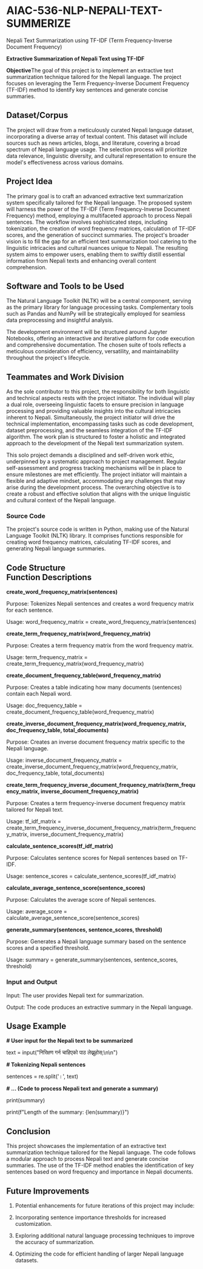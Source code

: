 # AIAC-536-NLP-NEPALI-TEXT-SUMMERIZE
Nepali Text Summarization using TF-IDF (Term Frequency-Inverse Document Frequency)

**Extractive Summarization of Nepali Text using TF-IDF**

**Objective**The goal of this project is to implement an extractive text summarization technique tailored for the Nepali language. The project focuses on leveraging the Term Frequency-Inverse Document Frequency (TF-IDF) method to identify key sentences and generate concise summaries.


## Dataset/Corpus

The project will draw from a meticulously curated Nepali language dataset, incorporating a diverse array of textual content. This dataset will include sources such as news articles, blogs, and literature, covering a broad spectrum of Nepali language usage. The selection process will prioritize data relevance, linguistic diversity, and cultural representation to ensure the model's effectiveness across various domains.


## Project Idea

The primary goal is to craft an advanced extractive text summarization system specifically tailored for the Nepali language. The proposed system will harness the power of the TF-IDF (Term Frequency-Inverse Document Frequency) method, employing a multifaceted approach to process Nepali sentences. The workflow involves sophisticated steps, including tokenization, the creation of word frequency matrices, calculation of TF-IDF scores, and the generation of succinct summaries. The project's broader vision is to fill the gap for an efficient text summarization tool catering to the linguistic intricacies and cultural nuances unique to Nepali. The resulting system aims to empower users, enabling them to swiftly distill essential information from Nepali texts and enhancing overall content comprehension.


## Software and Tools to be Used

The Natural Language Toolkit (NLTK) will be a central component, serving as the primary library for language processing tasks. Complementary tools such as Pandas and NumPy will be strategically employed for seamless data preprocessing and insightful analysis. 

The development environment will be structured around Jupyter Notebooks, offering an interactive and iterative platform for code execution and comprehensive documentation. The chosen suite of tools reflects a meticulous consideration of efficiency, versatility, and maintainability throughout the project's lifecycle.


## Teammates and Work Division

As the sole contributor to this project, the responsibility for both linguistic and technical aspects rests with the project initiator. The individual will play a dual role, overseeing linguistic facets to ensure precision in language processing and providing valuable insights into the cultural intricacies inherent to Nepali. Simultaneously, the project initiator will drive the technical implementation, encompassing tasks such as code development, dataset preprocessing, and the seamless integration of the TF-IDF algorithm. The work plan is structured to foster a holistic and integrated approach to the development of the Nepali text summarization system.

This solo project demands a disciplined and self-driven work ethic, underpinned by a systematic approach to project management. Regular self-assessment and progress tracking mechanisms will be in place to ensure milestones are met efficiently. The project initiator will maintain a flexible and adaptive mindset, accommodating any challenges that may arise during the development process. The overarching objective is to create a robust and effective solution that aligns with the unique linguistic and cultural context of the Nepali language.


### Source Code

The project's source code is written in Python, making use of the Natural Language Toolkit (NLTK) library. It comprises functions responsible for creating word frequency matrices, calculating TF-IDF scores, and generating Nepali language summaries.


Code Structure\
Function Descriptions
---------------------

**create\_word\_frequency\_matrix(sentences)**

Purpose: Tokenizes Nepali sentences and creates a word frequency matrix for each sentence.

Usage: word\_frequency\_matrix = create\_word\_frequency\_matrix(sentences)

**create\_term\_frequency\_matrix(word\_frequency\_matrix)**

Purpose: Creates a term frequency matrix from the word frequency matrix.

Usage: term\_frequency\_matrix = create\_term\_frequency\_matrix(word\_frequency\_matrix)

**create\_document\_frequency\_table(word\_frequency\_matrix)**

Purpose: Creates a table indicating how many documents (sentences) contain each Nepali word.

Usage: doc\_frequency\_table = create\_document\_frequency\_table(word\_frequency\_matrix)

**create\_inverse\_document\_frequency\_matrix(word\_frequency\_matrix, doc\_frequency\_table, total\_documents)**

Purpose: Creates an inverse document frequency matrix specific to the Nepali language.

Usage: inverse\_document\_frequency\_matrix = create\_inverse\_document\_frequency\_matrix(word\_frequency\_matrix, doc\_frequency\_table, total\_documents)

**create\_term\_frequency\_inverse\_document\_frequency\_matrix(term\_frequency\_matrix, inverse\_document\_frequency\_matrix)**

Purpose: Creates a term frequency-inverse document frequency matrix tailored for Nepali text.

Usage: tf\_idf\_matrix = create\_term\_frequency\_inverse\_document\_frequency\_matrix(term\_frequency\_matrix, inverse\_document\_frequency\_matrix)

**calculate\_sentence\_scores(tf\_idf\_matrix)**

Purpose: Calculates sentence scores for Nepali sentences based on TF-IDF.

Usage: sentence\_scores = calculate\_sentence\_scores(tf\_idf\_matrix)

**calculate\_average\_sentence\_score(sentence\_scores)**

Purpose: Calculates the average score of Nepali sentences.

Usage: average\_score = calculate\_average\_sentence\_score(sentence\_scores)

**generate\_summary(sentences, sentence\_scores, threshold)**

Purpose: Generates a Nepali language summary based on the sentence scores and a specified threshold.

Usage: summary = generate\_summary(sentences, sentence\_scores, threshold)


### Input and Output

Input: The user provides Nepali text for summarization.

Output: The code produces an extractive summary in the Nepali language.


## Usage Example

**# User input for the Nepali text to be summarized**

text = input("निरिक्षण गर्न चाहिएको पाठ लेख्नुहोस्:\n\n")

**# Tokenizing Nepali sentences**

sentences = re.split('।', text)

**# ... (Code to process Nepali text and generate a summary)**

print(summary)

print(f"Length of the summary: {len(summary)}")


## Conclusion

This project showcases the implementation of an extractive text summarization technique tailored for the Nepali language. The code follows a modular approach to process Nepali text and generate concise summaries. The use of the TF-IDF method enables the identification of key sentences based on word frequency and importance in Nepali documents.


## Future Improvements

1. Potential enhancements for future iterations of this project may include:

2. Incorporating sentence importance thresholds for increased customization.

3. Exploring additional natural language processing techniques to improve the accuracy of summarization.

4. Optimizing the code for efficient handling of larger Nepali language datasets.
